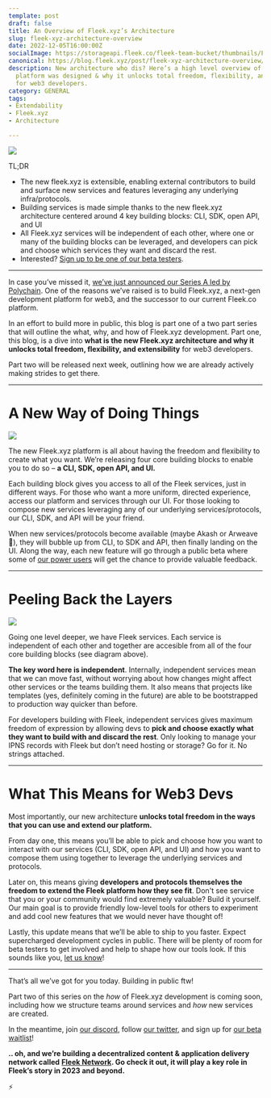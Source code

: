 ```yaml
---
template: post
draft: false
title: An Overview of Fleek.xyz’s Architecture
slug: fleek-xyz-architecture-overview
date: 2022-12-05T16:00:00Z
socialImage: https://storageapi.fleek.co/fleek-team-bucket/thumbnails/Fleek-XYZ-Architecture.png
canonical: https://blog.fleek.xyz/post/fleek-xyz-architecture-overview/
description: New architecture who dis? Here’s a high level overview of how our new
  platform was designed & why it unlocks total freedom, flexibility, and extensibility
  for web3 developers.
category: GENERAL
tags:
- Extendability
- Fleek.xyz
- Architecture

---
```

![](https://storageapi.fleek.co/fleek-team-bucket/thumbnails/Fleek-XYZ-Architecture.png)

TL;DR

* The new fleek.xyz is extensible, enabling external contributors to build and surface new services and features leveraging any underlying infra/protocols.
* Building services is made simple thanks to the new fleek.xyz architecture centered around 4 key building blocks: CLI, SDK, open API, and UI
* All Fleek.xyz services will be independent of each other, where one or many of the building blocks can be leveraged, and developers can pick and choose which services they want and discard the rest.
* Interested? [Sign up to be one of our beta testers](https://fleek.xyz).

***

In case you’ve missed it, [we’ve just announced our Series A led by Polychain](https://blog.fleek.co/posts/introducing-fleek-network-and-fleek-xyz). One of the reasons we’ve raised is to build Fleek.xyz, a next-gen development platform for web3, and the successor to our current Fleek.co platform.

In an effort to build more in public, this blog is part one of a two part series that will outline the what, why, and how of Fleek.xyz development. Part one, this blog, is a dive into **what is the new Fleek.xyz architecture and why it unlocks total freedom, flexibility, and extensibility** for web3 developers. 

Part two will be released next week, outlining how we are already actively making strides to get there.

***

# A New Way of Doing Things

![](https://storageapi.fleek.co/fleek-team-bucket/Blogs/xyz-arch-blocks.png)

The new Fleek.xyz platform is all about having the freedom and flexibility to create what you want. We’re releasing four core building blocks to enable you to do so – **a CLI, SDK, open API, and UI.**

Each building block gives you access to all of the Fleek services, just in different ways. For those who want a more uniform, directed experience, access our platform and services through our UI. For those looking to compose new services leveraging any of our underlying services/protocols, our CLI, SDK, and API will be your friend.

When new services/protocols become available (maybe Akash or Arweave 👀), they will bubble up from CLI, to SDK and API, then finally landing on the UI. Along the way, each new feature will go through a public beta where some of [our power users](https://discord.gg/fleekxyz) will get the chance to provide valuable feedback.

***

# Peeling Back the Layers

![](https://storageapi.fleek.co/fleek-team-bucket/Blogs/xyz-arch-services.png)

Going one level deeper, we have Fleek services. Each service is independent of each other and together are accesible from all of the four core building blocks (see diagram above).

**The key word here is independent**. Internally, independent services mean that we can move fast, without worrying about how changes might affect other services or the teams building them. It also means that projects like templates (yes, definitely coming in the future) are able to be bootstrapped to production way quicker than before.

For developers building with Fleek, independent services gives maximum freedom of expression by allowing devs to **pick and choose exactly what they want to build with and discard the rest**. Only looking to manage your IPNS records with Fleek but don’t need hosting or storage? Go for it. No strings attached.

***

# What This Means for Web3 Devs

Most importantly, our new architecture **unlocks total freedom in the ways that you can use and extend our platform.**

From day one, this means you’ll be able to pick and choose how you want to interact with our services (CLI, SDK, open API, and UI) and how you want to compose them using together to leverage the underlying services and protocols.

Later on, this means giving **developers and protocols themselves the freedom to extend the Fleek platform how they see fit**. Don't see service that you or your community would find extremely valuable? Build it yourself. Our main goal is to provide friendly low-level tools for others to experiment and add cool new features that we would never have thought of!

Lastly, this update means that we’ll be able to ship to you faster. Expect supercharged development cycles in public. There will be plenty of room for beta testers to get involved and help to shape how our tools look. If this sounds like you, [let us know](https://discord.gg/fleekxyz)!

***

That’s all we’ve got for you today. Building in public ftw!

Part two of this series on the _how_ of Fleek.xyz development is coming soon, including how we structure teams around services and _how_ new services are created.

In the meantime, join [our discord](https://discord.gg/fleekxyz), follow [our twitter](https://twitter.com/fleekxyz), and sign up for [our beta waitlist](https://fleek.xyz)!

**.. oh, and we’re building a decentralized content & application delivery network called** [**Fleek Network**](https://fleek.network)**. Go check it out, it will play a key role in Fleek’s story in 2023 and beyond.**

⚡️